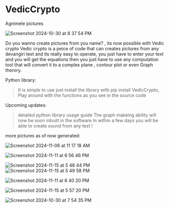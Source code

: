 # VedicCrypto
Agnimele pictures

![Screenshot 2024-10-30 at 8 37 54 PM](https://github.com/user-attachments/assets/e18bdcff-6be6-416f-9d71-4b2da4733777)

Do you wanns create pictures from you name? , its now possible with Vedic crypto
Vedic crypto is a peice of code that can creates pictures from any devangiri text and its really easy to operate, you just have to enter your text and you will get the equations then you just have to use any computation tool that will convert it to a complex plane , contour plot or even Graph therory. 

Python library:
> It is simple to use just
  > install the library with pip install VedicCrypto, 
  > Play around with the functions as you see in the source code   


Upcoming updates: 

> detailed python library usage guide
> The graph makeing ability will now be soon inbuilt in the software
> In within a few days you will be able to create sound from any text !

more pictures as of now generated:

![Screenshot 2024-11-06 at 11 17 18 AM](https://github.com/user-attachments/assets/d4705525-0d08-4702-8d61-8fd2ad8c7625)

![Screenshot 2024-11-11 at 6 56 46 PM](https://github.com/user-attachments/assets/00547964-6047-41c2-abc7-e97e7c561485)

![Screenshot 2024-11-15 at 5 48 44 PM](https://github.com/user-attachments/assets/2fb47017-846f-4df0-9667-757f9b39f889)
![Screenshot 2024-11-15 at 5 49 58 PM](https://github.com/user-attachments/assets/b6918e17-e9e9-444f-ba48-3850c11feb8e)

![Screenshot 2024-11-11 at 6 40 20 PM](https://github.com/user-attachments/assets/3cf7cbc6-56b6-4991-a695-b24a4faccc23)

![Screenshot 2024-11-15 at 5 57 20 PM](https://github.com/user-attachments/assets/5894a6d1-2883-40fd-ac63-6f0d631e9c56)


![Screenshot 2024-10-30 at 7 54 35 PM](https://github.com/user-attachments/assets/cbdfeed4-64b1-4360-8cdf-8712460992a5)





